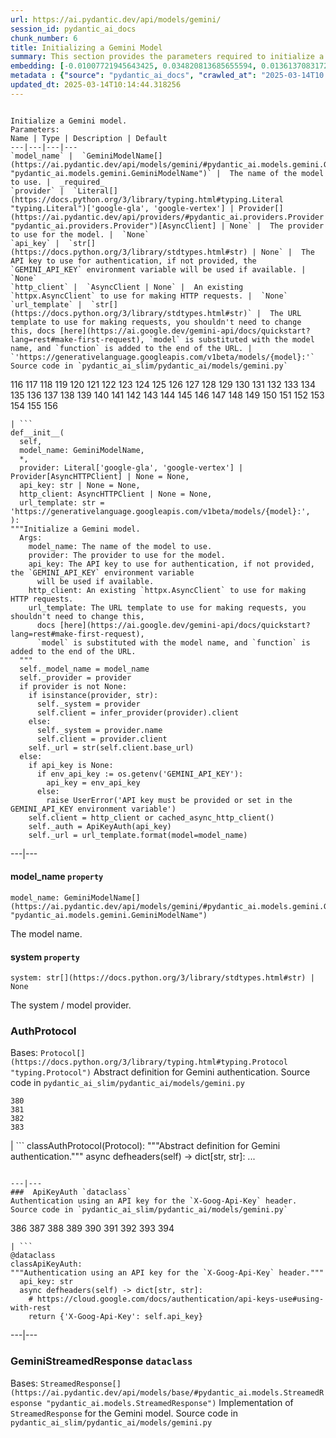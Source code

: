 ```yaml
---
url: https://ai.pydantic.dev/api/models/gemini/
session_id: pydantic_ai_docs
chunk_number: 6
title: Initializing a Gemini Model
summary: This section provides the parameters required to initialize a Gemini model, including `model_name`, `provider`, `api_key`, `http_client`, and `url_template`, detailing their types, descriptions, and default values.
embedding: [-0.01007721945643425, 0.034820813685655594, 0.013613708317279816, -0.015056690201163292, 0.008592840284109116, -0.02172752656042576, -0.013873917981982231, -0.003920889925211668, -0.012927700765430927, -0.009006810374557972, -0.01949208602309227, -0.02985317073762417, 0.005142102017998695, -0.07541355490684509, -0.022046873345971107, -0.036453038454055786, -0.027676869183778763, 0.0337563194334507, -0.02036733739078045, 0.046009838581085205, 0.052183911204338074, 0.027534937486052513, -0.01291587296873331, 0.03271548077464104, 0.010857849381864071, 0.01035517081618309, -0.01987057365477085, 0.018877044320106506, -0.023619960993528366, -0.0538397915661335, 0.032195061445236206, -0.01589645817875862, -0.002594706602394581, -0.04522921144962311, -0.03642938286066055, -0.020485615357756615, -0.0026568020693957806, 0.019894229248166084, -0.001479204511269927, 0.01858135126531124, -0.01900715008378029, -0.06467398256063461, -0.006700404454022646, 0.04158627241849899, -0.05838163569569588, 0.028812332078814507, 0.002665672916918993, 0.017268475145101547, 0.013779296539723873, -0.02298126369714737, -0.01795448176562786, 0.03451329469680786, -0.00433190306648612, 0.019468430429697037, 0.008793911896646023, -0.03867665305733681, -0.021455487236380577, 0.005698005203157663, -0.055353738367557526, -0.011325043626129627, 0.024696283042430878, -0.012442763894796371, -0.03131980821490288, 0.024767249822616577, 0.01054441463202238, -0.01147289015352726, -0.045938871800899506, 0.0001104228722397238, -0.046672191470861435, 0.020107127726078033, -0.0042017982341349125, 0.007120288908481598, -0.022094184532761574, -0.0233952347189188, -0.03787236660718918, -0.02876502089202404, -0.04260345548391342, 0.06230844184756279, 0.002600620500743389, -0.007841779850423336, -0.003817397402599454, 0.03444232791662216, 0.04187013581395149, -0.01206427626311779, -0.008817566558718681, 0.02169204317033291, -0.04981836676597595, -0.014985724352300167, -0.011147628538310528, -0.012111587449908257, -0.0021777793299406767, -0.03344879671931267, -0.031887538731098175, 0.02772418037056923, 0.07318994402885437, -0.016298601403832436, -0.0025503525976091623, -0.015849146991968155, -0.007463292684406042, 0.004595070146024227, 0.02350168488919735, 0.007327273953706026, -0.07711675018072128, 0.011017522774636745, 0.043147530406713486, -0.014429820701479912, -0.004532974679023027, 0.0029451027512550354, -0.03217140585184097, -0.007563828490674496, -0.0794822946190834, 0.030704766511917114, 0.05289357528090477, -0.062403060495853424, -0.07602860033512115, -0.0053224749863147736, -0.03214775025844574, 0.017232991755008698, -0.039457280188798904, -0.018735112622380257, -0.026091955602169037, -0.011496545746922493, 0.036003585904836655, -0.03813257813453674, 0.02106517367064953, -0.006268692668527365, -0.006410625297576189, -0.029474683105945587, -0.09523681551218033, -0.030397245660424232, 0.020272715017199516, 0.0020181050058454275, 0.010745485313236713, -0.03257354721426964, -0.016310429200530052, -0.03950459137558937, -0.047689374536275864, -0.008462735451757908, -0.02559519000351429, 0.014512615278363228, 0.01680719293653965, -0.036524005234241486, 0.02722741663455963, 0.016263118013739586, 0.000313989061396569, 0.006179984658956528, -0.03657131642103195, 0.011354613117873669, -0.05048071965575218, -0.008722945116460323, -0.007877263240516186, 0.025405947118997574, 0.012549213133752346, -0.015115829184651375, -0.02217697910964489, 0.0038055696059018373, 0.0053017763420939445, 0.07323725521564484, 0.004237281624227762, -0.03730463609099388, -0.006546644028276205, 0.05592146888375282, -0.02587905526161194, -0.0037700864486396313, -0.08241556584835052, 0.029758548364043236, -0.045560386031866074, -0.0009750478202477098, -0.048588283360004425, -0.04551307484507561, 0.01188686117529869, 0.0339692197740078, -0.045205555856227875, 0.012265347875654697, -0.02343071810901165, -0.03810892254114151, -0.018226519227027893, -0.0332595556974411, -0.03193484991788864, -0.03678421676158905, -0.00034540644264779985, 0.008870791643857956, -0.0603213831782341, -0.007599311415106058, -0.06084180250763893, 0.016866331920027733, 0.004666036460548639, 0.012549213133752346, 0.025051115080714226, 0.014536270871758461, 0.016688916832208633, 0.03243161365389824, 0.01897166669368744, 0.0031077340245246887, -0.0032230543438345194, -0.025405947118997574, 0.036453038454055786, -0.035057369619607925, 0.037612155079841614, 0.07683288305997849, 0.02427048608660698, -0.0037079909816384315, 0.014406166039407253, -0.01754051260650158, -0.0014703336637467146, -0.03465522453188896, -0.01485561951994896, 0.008261663839221, -0.03683152794837952, -0.0040450808592140675, 0.007569742389023304, -0.033141277730464935, 0.009243364445865154, -0.010065391659736633, -0.018924355506896973, 0.049108702689409256, -0.038203541189432144, -0.04007232189178467, 0.05010223016142845, 0.004062822554260492, -0.03929169476032257, 0.0603213831782341, 0.03456060588359833, -0.004071693401783705, 0.004831624682992697, 0.0068009402602910995, -0.003317676018923521, -0.021041518077254295, -0.014902929775416851, 0.015648076310753822, 0.020946895703673363, 0.012430936098098755, -0.007534258998930454, -0.016925470903515816, -0.027534937486052513, -0.04780765250325203, 0.03694980591535568, 0.0021763008553534746, 0.04839903861284256, -0.02085227333009243, 0.011762669309973717, 0.030137035995721817, -0.042414210736751556, 0.04104219749569893, 0.030491868034005165, 0.017493201419711113, -0.018463075160980225, -0.06155146658420563, 0.02639947645366192, 0.044992655515670776, 0.028197290375828743, -0.027487626299262047, 0.018735112622380257, 0.047476477921009064, -0.01865231804549694, 0.013365326449275017, -0.04591521620750427, 0.018628662452101707, -0.03245526924729347, -0.029238129034638405, -0.025027459487318993, 0.01739857904613018, -0.024696283042430878, -0.018108243122696877, -0.005006083287298679, 0.004840495530515909, -0.042981941252946854, -0.012277175672352314, 0.005038609728217125, -0.049250636249780655, 0.057861216366291046, 0.02862308733165264, 0.027937080711126328, -0.028646742925047874, -0.01522227842360735, 0.0135309137403965, -0.02869405411183834, 0.06457936018705368, 0.024767249822616577, 0.007285876665264368, 0.03146174177527428, -0.018084587529301643, 0.011248163878917694, 0.047476477921009064, -0.024187691509723663, 0.0463646724820137, -0.011277733370661736, 0.013708329759538174, -0.005127317737787962, -0.01530507206916809, 0.032833755016326904, 0.025784434750676155, -0.004459051415324211, -0.007031580898910761, 0.027487626299262047, 0.009627765975892544, 0.028646742925047874, 0.0170200914144516, -0.01924370415508747, 0.031745605170726776, 0.04986567795276642, 0.019929712638258934, -0.02123076096177101, -0.00849230494350195, -0.04151530563831329, 0.036003585904836655, 0.006694490555673838, -0.0007329491782002151, 0.04574963077902794, -0.0006549601093865931, 0.024814561009407043, 0.009787440299987793, -0.016819020733237267, -0.017729755491018295, -0.00807242002338171, -0.009000896476209164, -0.014417992904782295, 0.011277733370661736, -0.003008676925674081, 0.005124360788613558, -0.07101364433765411, -0.005795584060251713, -0.03664228320121765, -0.0012773940106853843, -0.007232652045786381, 0.03874761611223221, 0.014086817391216755, -0.048446349799633026, -0.014642720110714436, -0.006375142373144627, 0.016050219535827637, -0.0683642327785492, -0.005038609728217125, 0.01610935851931572, 0.038794927299022675, -0.03212409466505051, 0.017907170578837395, 0.0204028207808733, 0.02845750004053116, 0.06178802251815796, -0.030113380402326584, -0.017552340403199196, -0.036145519465208054, 0.020272715017199516, -0.031532708555459976, 0.007220824249088764, 0.005168714560568333, 0.04477975517511368, -0.02217697910964489, 0.026304854080080986, 0.001219733851030469, 0.022957608103752136, 0.021384522318840027, 0.02597367763519287, -0.058145083487033844, -0.056820377707481384, 0.026162922382354736, -0.03146174177527428, -0.012561040930449963, -0.0030367677100002766, -0.09689269959926605, -0.003373857820406556, -0.0013121379306539893, -0.0019885357469320297, -0.0016189194284379482, -0.004361472558230162, 0.032407958060503006, -0.029261784628033638, -0.05166349187493324, -0.0019693158101290464, -0.0003455912519712001, 0.038582030683755875, -0.05833432450890541, 0.014086817391216755, -0.03780139982700348, -0.006138587836176157, -0.043573327362537384, 0.008651978336274624, -0.0018406892195343971, -0.001047492609359324, 0.06604599952697754, 0.005493977107107639, 0.026659686118364334, -0.030184347182512283, 0.01434702705591917, -0.003075207816436887, -0.01575452648103237, 0.005414139945060015, -0.03633476421236992, 0.03169829398393631, 0.0010689303744584322, -0.014169611036777496, -0.009568626992404461, -0.03406383842229843, 0.00461872573941946, 0.015920113772153854, 0.015104001387953758, 0.03721001371741295, 0.05492794141173363, -0.017765238881111145, 0.017386751249432564, -0.002442424651235342, 0.042414210736751556, 0.005766014568507671, -0.009030465967953205, -0.03257354721426964, 0.03538854420185089, 0.050575338304042816, 0.004666036460548639, -0.0036547661293298006, 0.046151772141456604, -0.020733997225761414, 0.017138369381427765, -0.01966950111091137, -0.027771491557359695, -0.04560769721865654, 0.03640572726726532, 0.01882973313331604, 0.018534040078520775, 0.0535559244453907, -0.013802952133119106, -0.08691010624170303, -0.02942737191915512, -0.04574963077902794, -0.05194735527038574, 0.02604464441537857, -0.013956712558865547, -0.06263961642980576, -0.010644949972629547, -0.062355753034353256, 0.002508955541998148, -0.008474563248455524, 0.04809151962399483, -0.01931467093527317, 0.03001875802874565, -0.01838028058409691, -0.035128336399793625, 0.007534258998930454, -0.038369130343198776, -0.011064833961427212, 0.01838028058409691, -0.03288106620311737, -0.015198622830212116, 0.028670398518443108, -0.017173852771520615, 0.0022280472330749035, -0.006197726354002953, -0.026825273409485817, -0.023690927773714066, -0.039622869342565536, 0.01621580682694912, 0.008681547828018665, 0.017209336161613464, 0.01309328805655241, 0.011673961766064167, -0.023241473361849785, 0.022366221994161606, 0.023761894553899765, 0.05847625806927681, -0.07281145453453064, -0.0008856006897985935, -0.026375820860266685, 0.004006640985608101, 0.022023219615221024, -0.010840107686817646, -0.02106517367064953, -0.00789500493556261, 0.02587905526161194, -0.003988899290561676, -0.015849146991968155, -0.00371390487998724, -0.016866331920027733, 0.02328878454864025, 0.011928257532417774, -0.018321141600608826, -0.011189024895429611, -0.03555413335561752, 0.00032969776657409966, 0.024909183382987976, 0.014737341552972794, 0.005819239187985659, -0.006274606566876173, 0.004006640985608101, 0.016677089035511017, -0.03141443058848381, 0.06273423880338669, -0.027061827480793, -0.02283933199942112, 0.03744656965136528, -0.022851159796118736, 0.016097530722618103, 0.02287481538951397, 0.017978137359023094, -0.011934171430766582, 0.04929794743657112, -0.010579897090792656, -0.04385719448328018, -0.06481591612100601, -0.025571536272764206, -0.015600765123963356, 0.019728640094399452, -0.021420005708932877, 0.0005584902828559279, 0.03574337810277939, -0.03602724149823189, -0.011951913125813007, -0.01110623124986887, -0.000498242792673409, -0.03295203298330307, 0.02464897371828556, -0.06443743407726288, -0.004793184343725443, 0.04082929715514183, 0.011750842444598675, -0.007185341324657202, 0.013542741537094116, 0.013554569333791733, 0.03295203298330307, -0.005834023933857679, -0.01544700562953949, 0.016345912590622902, 0.035719722509384155, -0.010343343019485474, -0.017729755491018295, -0.02189311385154724, 0.013306187465786934, -0.01394488476216793, -0.04127874970436096, -0.030066069215536118, 0.00041507912101224065, 0.03896051645278931, -0.0009587847162038088, -0.0038144404534250498, -0.0030131121166050434, -0.0040184687823057175, 0.015328727662563324, 0.010408395901322365, -0.026375820860266685, 0.007167599629610777, -0.023099541664123535, -0.01907811500132084, 0.028528466820716858, -0.04068736359477043, -0.007244479842483997, 0.017824377864599228, 0.05459676682949066, -0.024672629311680794, -0.01966950111091137, -0.004571414552628994, 0.03169829398393631, 0.037777744233608246, -0.0298768263310194, 0.023738238960504532, -0.07134482264518738, -0.010325601324439049, 0.01091698743402958, -0.021538281813263893, 0.014725513756275177, -0.004272764548659325, 0.02803170122206211, -0.023170508444309235, -0.008947671391069889, 0.02486187219619751, 0.03302299976348877, -0.03680787235498428, 0.029829515144228935, 0.027061827480793, -0.015979252755641937, -0.020237233489751816, -0.02214149571955204, -0.0135309137403965, 0.0047843134962022305, 0.0041929273866117, -0.009213795885443687, -0.00015653250738978386, -0.012407280504703522, -0.0013017887249588966, -0.0014695944264531136, -0.02283933199942112, 0.005502847954630852, -0.010396568104624748, -0.022437188774347305, 0.0200125053524971, 0.015458832494914532, -0.0532720610499382, 0.03448963910341263, 0.003820354351773858, 0.010248721577227116, 0.012336314655840397, 0.00892401672899723, -0.002476429333910346, 0.0024986062198877335, 0.012348141521215439, 0.015257761813700199, 0.002474950859323144, -0.02883598580956459, 0.019846918061375618, -0.004710390232503414, -0.04563135281205177, 0.03687883913516998, 0.033425141125917435, 0.015565282665193081, -0.02004798874258995, 0.05980096384882927, 0.00953905750066042, -0.031225185841321945, -0.009095517918467522, 0.012312659062445164, -0.06155146658420563, 0.001445199828594923, 0.005896119400858879, 0.02063937485218048, -0.006824595853686333, -0.022023219615221024, -0.021455487236380577, -0.005201241001486778, -0.0066767493262887, 0.020237233489751816, 0.04809151962399483, -0.010100875049829483, 0.0055915554985404015, 0.0021925640758126974, 0.010124530643224716, 0.008900361135601997, 0.010964298620820045, 0.021053345873951912, -0.0050829635001719, -0.014287888072431087, -0.015092173591256142, 0.03796698898077011, -0.007374584674835205, 0.0029436242766678333, 0.03985942527651787, -0.022295257076621056, -0.03664228320121765, 0.013850262388586998, 0.026139266788959503, -0.022200634703040123, -0.007126202806830406, -0.027747835963964462, -0.022721054032444954, 0.00171945511829108, -0.0044738356955349445, -0.02251998335123062, 0.033803630620241165, -0.019657675176858902, -0.03567241132259369, 0.03721001371741295, 0.005751229822635651, -0.022969435900449753, 0.027984390035271645, -0.03721001371741295, 0.017303956672549248, 0.004464965313673019, 0.015127656981348991, -0.02611561119556427, -0.014417992904782295, -0.0061681573279201984, -0.007516517303884029, 0.01680719293653965, -0.03179291635751724, 0.007841779850423336, -0.01705557480454445, -0.003146174130961299, 0.012466419488191605, 0.027558593079447746, 0.050433408468961716, -0.008273491635918617, 0.006871906574815512, 0.008249836042523384, 0.0008501175325363874, 0.044543202966451645, 0.00877025630325079, -0.008870791643857956, 0.0036902492865920067, 0.012951355427503586, -0.008918102830648422, -0.029167162254452705, -0.021017862483859062, 0.05294088274240494, 0.0022428317461162806, 0.030468212440609932, -0.05648919939994812, 0.0075401728972792625, 0.0299477931112051, -0.05620533600449562, 0.015387866646051407, -0.006493419408798218, 0.029687583446502686, 0.0059729996137320995, 0.018534040078520775, -0.013211566023528576, -0.003143217181786895, -0.019326498731970787, -0.006428366992622614, 0.022165151312947273, -0.0056122541427612305, 0.000348363391822204, -0.006925131194293499, -0.06448473781347275, -0.027676869183778763, 0.005192370153963566, -0.008799824863672256, -0.00011319499753881246, -0.03008972480893135, 0.001785986009053886, -0.02123076096177101, 0.0028268257156014442, 0.009911631233990192, -0.05956440791487694, -0.03501005843281746, 0.027109138667583466, 0.004772485699504614, 0.04390450567007065, -0.005573814269155264, -0.004346687812358141, 0.011165369302034378, 0.028646742925047874, -0.0023581520654261112, 0.02611561119556427, -0.04854097217321396, 0.020793136209249496, -0.01600290834903717, 0.005774885416030884, 0.0059523009695112705, -0.021975908428430557, 0.01197556871920824, 0.04790227487683296, -0.04752378910779953, -0.01047936175018549, -0.024743594229221344, -0.01718568056821823, -0.00032378389732912183, -0.0069073899649083614, -0.005269250366836786, 0.004615768790245056, -0.028268255293369293, -0.022827504202723503, -0.001046753372065723, 0.021183449774980545, -0.0023344967048615217, 0.00861058197915554, -0.01114171463996172, 0.027085483074188232, -0.014335199259221554, 0.006913303397595882, -0.0071321167051792145, 0.06727608293294907, -0.007321360055357218, 0.02162107639014721, 0.010100875049829483, 0.006653093732893467, 0.020024333149194717, -0.024530695751309395, 0.020804964005947113, -0.024459728971123695, -0.008001454174518585, 0.02192859724164009, -0.04915601387619972, 0.02321781776845455, -0.0021023775916546583, -0.027274727821350098, -0.007203083019703627, 0.05450214445590973, -0.024767249822616577, -0.0329756885766983, 0.03484446927905083, 0.02507477067410946, 0.009249278344213963, -0.024909183382987976, 0.007410068064928055, 0.018534040078520775, -0.006629438139498234, 0.04340774193406105, 0.022685570642352104, -0.021384522318840027, 0.02117162197828293, -0.009320245124399662, -0.005003126338124275, -0.003645895281806588, 0.0031580019276589155, 0.01269114576280117, -0.009988510981202126, 0.016925470903515816, 0.025358635932207108, -0.005245594773441553, -0.017635133117437363, -0.0167717095464468, -0.03179291635751724, -0.02004798874258995, -0.03214775025844574, 0.014760997146368027, -0.018605006858706474, 0.01974046789109707, 0.002667151391506195, -0.0022679658140987158, -0.00026852625887840986, -0.07881993800401688, -0.006718146149069071, 0.023785550147294998, 0.007297704461961985, 0.025760779157280922, -0.008752514608204365, 0.0018554739654064178, 0.012667490169405937, 0.020592063665390015, -0.03351976349949837, 0.0016736226389184594, 0.003092949278652668, -0.0021008991170674562, -0.010248721577227116, 0.04634101688861847, -0.02207052893936634, 0.0021925640758126974, -0.04598618298768997, 0.031012287363409996, 0.0006305654533207417, -0.015778182074427605, 0.010136357508599758, -0.004249109420925379, -0.02639947645366192, -0.0012862647417932749, -0.03985942527651787, 0.01907811500132084, 0.006931045092642307, -0.008693375624716282, -0.01638139598071575, -0.004257979802787304, 0.0012515208218246698, 0.025098426267504692, 0.04165723919868469, -0.020379165187478065, 0.06439012289047241, 0.011058920063078403, 0.0069073899649083614, 0.05525911971926689, 0.007581569720059633, 0.014181438833475113, -0.03810892254114151, 0.015588938258588314, 0.04021425545215607, 0.029829515144228935, 0.005142102017998695, -0.008468649350106716, 0.02375006675720215, -0.003731646342203021, 0.0133534986525774, -0.02810266800224781, 0.058807436376810074, -0.011573426425457, 0.021739352494478226, -0.014701859094202518, 0.04825710505247116, -0.04288731887936592, -0.0029288397636264563, -0.022862987592816353, 0.025618845596909523, 0.0005570118082687259, -0.014914757572114468, -0.0032260112930089235, 0.025784434750676155, -0.023513510823249817, -0.01217072643339634, -0.006416539195924997, -0.011165369302034378, -0.03302299976348877, 0.011620736680924892, 0.0014821614604443312, 0.01312877144664526, -0.003903148230165243, -0.007912745699286461, -0.016972782090306282, 0.01673622615635395, -0.01847490295767784, 0.036665938794612885, -0.0266360305249691, -0.009905717335641384, -0.0013291402719914913, -0.010213238187134266, 0.00484640896320343, 0.017351267859339714, -0.04414105787873268, 0.002681935904547572, -0.0012921786401420832, -0.019716812297701836, 0.03110690973699093, 0.010142271406948566, 0.019811434671282768, 0.0029421458020806313, 0.006741801742464304, -0.015033034607768059, -0.015316899865865707, -0.017587823793292046, 0.018072759732604027, 0.005931602790951729, 0.012359969317913055, 0.0047370027750730515, 0.03588530793786049, -0.007889091037213802, -0.016393223777413368, 0.01309328805655241, 0.020521098747849464, -0.014690031297504902, 0.00913691520690918, 0.0072681354358792305, -0.0016130056465044618, 0.01945660263299942, 0.014406166039407253, 0.036311108618974686, -0.008468649350106716, -0.021869458258152008, -0.021609248593449593, -0.006925131194293499, 0.06973624974489212, -0.021006034687161446, -0.008912188932299614, -0.00442948192358017, -0.020485615357756615, 0.0020890713203698397, 0.04473244398832321, 0.023241473361849785, -0.016345912590622902, -0.02259095013141632, 0.0015080345328897238, 0.01670074462890625, -0.0016070917481556535, -0.0202608872205019, 0.028717709705233574, 0.006818681955337524, -0.005618168041110039, -0.02810266800224781, -0.027771491557359695, -0.017741583287715912, 0.01194008532911539, -0.023478029295802116, -0.03179291635751724, -0.037919677793979645, 0.003799655707553029, 0.014607236720621586, -0.004612811841070652, -0.02632850967347622, -0.04179916903376579, 0.0057216607965528965, 0.00206541595980525, -0.004083521198481321, 0.014051334001123905, -0.014559926465153694, 0.0024971277453005314, -0.03023165836930275, -0.011425579898059368, 0.007214910350739956, -0.0020432390738278627, -0.002681935904547572, -0.028149979189038277, -0.027109138667583466, -0.032195061445236206, -0.0037523447535932064, 0.03654766082763672, 0.024459728971123695, -0.010680433362722397, 0.006499333307147026, 0.004160401411354542, -0.025784434750676155, -0.03853471949696541, 0.007309532258659601, -0.04234324395656586, 0.013081461191177368, -0.007380498573184013, -0.014879274182021618, 0.058665502816438675, 0.016050219535827637, 0.032195061445236206, 0.039670180529356, -2.4140565074048936e-05, -0.031532708555459976, -0.015423350036144257, 0.022011391818523407, 0.0034122979268431664, 0.029309095814824104, 0.03888954967260361, 0.027605904266238213, 0.03609820827841759, -0.004121961072087288, 0.005387527402490377, 0.005907947197556496, 0.0013010494876652956, -0.013176082633435726, 0.03782505542039871, 0.03150905296206474, 0.005183499306440353, 0.00227092276327312, -0.0015198623295873404, -0.011774497106671333, 0.07366305589675903, 0.0203318540006876, -0.0029731937684118748, -0.002544438699260354, 0.028552120551466942, -0.002763251541182399, -0.024436073377728462, -0.006404711399227381, 0.006806854158639908, 0.009018638171255589, -0.027487626299262047, 0.024211347103118896, 0.0021792578045278788, -0.001494728378020227, -0.015872802585363388, -0.005878377705812454, 0.009751956909894943, -0.02632850967347622, -0.04958181083202362, 0.0035542305558919907, -0.0037109479308128357, 0.011526115238666534, -0.027937080711126328, -0.03427673876285553, -0.0132825318723917, 0.003279235912486911, -0.0049410308711230755, 0.016298601403832436, 0.0031698294915258884, 0.0606052502989769, -0.030326278880238533, -0.00026945030549541116, 0.02583174593746662, -0.02018992230296135, -0.008515959605574608, 0.024436073377728462, -0.02119527757167816, 0.0015420393319800496, 0.02246084436774254, -0.00854552909731865, 0.007398240268230438, -0.020864101126790047, -0.003796698758378625, 0.022496327757835388, 0.020166266709566116, 0.04414105787873268, -0.014524443075060844, -0.03351976349949837, 0.02133721113204956, 0.015719043090939522, 0.04854097217321396, 0.06599868834018707, -0.005742358975112438, -0.032029472291469574, 0.005703919101506472, 0.006517075002193451, -0.005916818045079708, -0.009533144533634186, 0.0037553017027676105, 0.030397245660424232, 0.019409291446208954, 0.02067485824227333, -0.02269739843904972, 0.0009528708760626614, 0.01931467093527317, 0.05762466415762901, -0.015104001387953758, 0.00454184552654624, 0.02238987758755684, -0.03891320526599884, -0.005068178754299879, 0.03775408864021301, 0.01648784428834915, 0.02949833869934082, 0.004739959724247456, 0.008427252061665058, -0.022011391818523407, -0.008929930627346039, -0.0008331151911988854, -0.021597420796751976, 0.0024542524479329586, -0.012561040930449963, 0.016298601403832436, -0.0001335238921456039, -0.009550885297358036, -0.012868561781942844, 0.0010807581711560488, -0.022827504202723503, 0.01471368595957756, 0.00353944581001997, -0.02587905526161194, 0.0035660583525896072, -0.0028283039573580027, 0.018297486007213593, 0.024554351344704628, 0.02123076096177101, 0.012241692282259464, -0.03853471949696541, 0.029900481924414635, -0.011904601939022541, 0.027700524777173996, -0.02192859724164009, 0.009793354198336601, -0.01562442071735859, -0.011307302862405777, 0.0003163915826007724, -0.013329843059182167, 0.01841576397418976, -0.025287669152021408, 0.02514573745429516, 0.032336991280317307, -0.05502256378531456, -0.012868561781942844, 0.023548994213342667, -0.030066069215536118, 0.002319711958989501, 0.01911359839141369, -0.0006738105439580977, -0.004104219377040863, 0.0003803352010436356, -0.005319518037140369, -0.004621682222932577, -0.006960614584386349, -0.009379384107887745, 0.004438352771103382, 0.01974046789109707, -0.01197556871920824, 0.025216704234480858, 0.026068300008773804, -0.00972830131649971, -0.013010494410991669, 0.00985249225050211, -0.020237233489751816, -0.017765238881111145, 0.028599431738257408, -0.004491577390581369, -0.0030205044895410538, 0.031059598550200462, -0.022685570642352104, -0.0005207894137129188, -0.08558540046215057, 0.0011132843792438507, 0.012773940339684486, -0.002287185750901699, 0.014488959684967995, -0.015458832494914532, -0.04442492499947548, 0.023998448625206947, -0.034465983510017395, 0.00789500493556261, 0.006239123642444611, 0.005526503082364798, 0.012608352117240429, 0.003699120134115219, 0.07248028367757797, 0.004370343405753374, -0.031083254143595695, 0.009947114624083042, 0.03061014413833618, -0.0001723336026770994, 0.029474683105945587, 0.004101262893527746, 0.0024690369609743357, -0.028197290375828743, -0.013377154245972633, 0.0037375602405518293, 0.0009654378518462181, 0.010999782010912895, 0.03281010314822197, 0.003926803823560476, 0.020686686038970947, -0.028575776144862175, 0.011963740922510624, 0.030728422105312347, 0.02639947645366192, 0.0339692197740078, -0.03127249702811241, 0.004006640985608101, -0.023383406922221184, 0.0010267940815538168, 0.022543638944625854, -0.026304854080080986, 0.007244479842483997, 0.052988193929195404, -0.011265905573964119, 0.01114171463996172, -0.0058369808830320835, 0.023868342861533165, -0.020379165187478065, 0.006381056271493435, -0.025571536272764206, -0.018912527710199356, -0.006990183610469103, 0.014276060275733471, 0.02224794588983059, -0.008172956295311451, -0.0011975568486377597, -0.02862308733165264, -0.0020417605992406607, -0.00854552909731865, -0.023442545905709267, -0.015435177832841873, -0.011963740922510624, 0.013578224927186966, -0.01712654158473015, -0.019444774836301804, 0.0005862115067429841, -0.012844906188547611, 0.009296589531004429, -0.02060389146208763, -0.000877469137776643, 0.03735194727778435, 0.002303448971360922, 0.002117162337526679, -0.03543585538864136, 0.008805738762021065, 7.835865835659206e-05, 0.012058362364768982, -0.018262002617120743, -0.05677306652069092, 0.012679317966103554, -0.015364211052656174, -0.006227295845746994, 0.024246830493211746, 0.004751787520945072, 0.006386970169842243, 0.007599311415106058, -0.023525338619947433, 0.002162994584068656, -0.01945660263299942, -0.03323590010404587, -0.02262643165886402, -0.010485275648534298, 0.03344879671931267, 0.04425933584570885, -0.012702973559498787, -0.018179209902882576, 0.016724398359656334, -0.05175811052322388, 0.011892775073647499, 0.022721054032444954, -0.025051115080714226, 0.00010598747758194804, 0.008131559006869793, 0.011561598628759384, 0.018841560930013657, 0.011112145148217678, 0.0266360305249691, 0.011845463886857033, 0.007303618360310793, -0.011916429735720158, -0.011431493796408176, 0.006055793724954128, 0.027676869183778763, 0.03221871703863144, 0.04319484159350395, -0.00513323163613677, 0.008267577737569809, -0.031012287363409996, -0.0408766083419323, 0.017209336161613464, -0.025027459487318993, -0.006818681955337524, 0.027180105447769165, 0.04783130809664726, 0.02321781776845455, -0.01579000987112522, -0.003246709704399109, 0.006386970169842243, -0.019184565171599388, 0.007481034379452467, 0.0329756885766983, 0.012927700765430927, -0.0539817251265049, 0.03922072798013687, -0.030941320583224297, -0.010207324288785458, -0.01949208602309227, -0.012466419488191605, 0.005488063208758831, 0.022886643186211586, 0.002927361289039254, -0.018155554309487343, -0.004837538581341505, -0.030846700072288513, -0.021502798423171043, -0.007753071840852499, -0.04428299143910408, 0.021845802664756775, 0.018368452787399292, 0.03179291635751724, -0.012478247284889221, -0.015565282665193081, 0.011017522774636745, -0.04149165004491806, -0.0007865435327403247, 0.005665478762239218, 0.008941758424043655, 0.03664228320121765, 0.0013653626665472984, -0.002837174804881215, -0.0019515741150826216, -0.031012287363409996, 0.01927918754518032, 0.004252065904438496, -0.04175185784697533, -0.0039504594169557095, -0.007581569720059633, 0.00288596423342824, -0.04187013581395149, 0.016416877508163452, -0.02305223047733307, -0.044756099581718445, -0.00857509858906269, -0.01188686117529869, 0.020426476374268532, -0.016452360898256302, -0.024223174899816513, -0.008835308253765106, 0.02942737191915512, 0.01265566237270832, 0.01827383041381836, 0.03680787235498428, 0.010213238187134266, 0.006239123642444611, -0.006984270177781582, 0.01415778324007988, 0.04362063854932785, 0.013306187465786934, -0.016227634623646736, 0.02102969028055668, 0.013743813149631023, 0.014086817391216755, -0.004595070146024227, 0.0062154680490493774, -0.01607387512922287, 0.008592840284109116, -0.04492168873548508, -0.009645507670938969, 0.008149300701916218, 0.013873917981982231, -0.0008020673994906247, 0.001513948431238532, -0.028788676485419273, 0.005263336468487978, 0.016653433442115784, -0.01394488476216793, 0.008616495877504349, 0.03103594295680523, -0.011248163878917694, 0.03789602220058441, 0.011407838203012943, 0.019255531951785088, -0.022224290296435356, -0.01628677360713482, 0.005156886763870716, 0.041160471737384796, -0.015115829184651375, -0.018522212281823158, 0.012773940339684486, 0.003820354351773858, 0.0045625437051057816, -0.018983494490385056, -0.0001777854486135766, -0.015955597162246704, 0.019255531951785088, -0.0032940206583589315, 0.003471436444669962, 0.03531757742166519, -0.005074092652648687, 0.026517752557992935, 0.016523327678442, 0.02911985293030739, -0.02162107639014721, -0.0006538512534461915, 0.000610236544162035, 0.010532586835324764, -0.03605089709162712, 0.012147070840001106, -0.019397463649511337, 0.0030308538116514683, 0.002028454327955842, 0.0034832642413675785, 0.01987057365477085, 0.02583174593746662, -0.03605089709162712, -0.007049322593957186, -0.019551225006580353, -0.030042413622140884, -0.016476016491651535, -0.012998666614294052, -0.016523327678442, 0.04366794973611832, -0.008918102830648422, 0.007185341324657202, 0.019835090264678, 0.013235220685601234, 0.02507477067410946, 0.008722945116460323, -0.010786882601678371, 0.0168426763266325, -0.024980150163173676, -0.022224290296435356, 0.034016527235507965, 0.05648919939994812, 0.04485072195529938, 0.018605006858706474, -0.02130172774195671, 0.02308771386742592, -0.016617950052022934, -0.01007721945643425, 0.0021925640758126974, -0.009935286827385426, -0.0008368113194592297, -0.005239680875092745, 0.021845802664756775, 0.03914976119995117, -0.006209554150700569, 0.029592961072921753, 0.03205312788486481, -0.0036163260228931904, -0.013223393820226192, -0.024045759811997414, -0.014240577816963196, 0.009006810374557972, -0.005567900370806456, -0.025405947118997574, -0.022058701142668724, 0.02654140815138817, 0.012218036688864231, -0.01882973313331604, -0.0005899076350033283, -0.003435953287407756, -0.006948786787688732, -0.003347245277836919, -0.01628677360713482, 0.018675973638892174, -0.03146174177527428, 0.02335975132882595, 0.03612186387181282, -0.015612592920660973, -0.0023285828065127134, -0.003607455175369978, 0.00988797564059496, 0.040308877825737, -0.017670616507530212, 0.008444993756711483, -0.0201544389128685, 0.018356624990701675, 0.02949833869934082, 0.01044387836009264, -0.025571536272764206, -0.011916429735720158, -0.006653093732893467, -0.0033649869728833437, -0.014015850611031055, 0.02559519000351429, -0.01000625267624855, -0.015884630382061005, 0.02876502089202404, 0.02133721113204956, 0.04092391952872276, -0.06330196559429169, 0.009864320047199726, 0.04170454666018486, -0.012229864485561848, -0.009781526401638985, 0.0233242679387331, 0.011561598628759384, -0.003045638557523489, -9.57306256168522e-05, 0.024601662531495094, 0.019716812297701836, 0.044614169746637344, 0.01718568056821823, 0.01123042218387127, 0.016499672085046768, 0.005718703847378492, 0.017079230397939682, 0.002701156074181199, -0.027605904266238213, 0.006670835427939892, 0.028552120551466942, 0.019586708396673203, -0.0025000846944749355, -0.002304927445948124, 0.03420577198266983, 0.02434145286679268, 0.006339658983051777, -0.008882619440555573, -0.030042413622140884, 0.02192859724164009, 0.019361982122063637, 0.02056840807199478, -0.03139077499508858, -0.014252405613660812, 0.00026760221226140857, -0.029001574963331223, -0.0024882571306079626, 0.021254416555166245, 0.022744709625840187, -0.0204028207808733, -0.01129547506570816, -0.03228968009352684, 0.02625754289329052, 0.007883177138864994, 0.056820377707481384, -0.016499672085046768, -0.02273288182914257, 0.023170508444309235, -0.02328878454864025, 0.00676545687019825, -0.028410188853740692, -0.020095299929380417, -0.010213238187134266, -0.016334084793925285, 0.020970551297068596, 0.008533701300621033, -0.007475120481103659, 0.012643834576010704, 0.0009255192708224058, -0.022378049790859222, 0.012395452708005905, 0.0020062774419784546, 0.0016410964308306575, -0.010662691667675972, 0.006017353851348162, -0.05980096384882927, -0.02751128189265728, -0.009586368687450886, -0.018888872116804123, -0.01618032343685627, 0.020733997225761414, 0.0014333720318973064, 0.019326498731970787, -0.033661697059869766, -0.009219709783792496, 0.010272377170622349, 0.010083133354783058, -0.01091698743402958, -0.012407280504703522, 0.0027765578124672174, 0.0023344967048615217]
metadata : {"source": "pydantic_ai_docs", "crawled_at": "2025-03-14T10:14:44.316707", "url_path": "/api/models/gemini/", "chunk_size": 4908}
updated_dt: 2025-03-14T10:14:44.318256
---
```

```

Initialize a Gemini model.
Parameters:
Name | Type | Description | Default  
---|---|---|---  
`model_name` |  `GeminiModelName[](https://ai.pydantic.dev/api/models/gemini/#pydantic_ai.models.gemini.GeminiModelName "pydantic_ai.models.gemini.GeminiModelName")` |  The name of the model to use. |  _required_  
`provider` |  `Literal[](https://docs.python.org/3/library/typing.html#typing.Literal "typing.Literal")['google-gla', 'google-vertex'] | Provider[](https://ai.pydantic.dev/api/providers/#pydantic_ai.providers.Provider "pydantic_ai.providers.Provider")[AsyncClient] | None` |  The provider to use for the model. |  `None`  
`api_key` |  `str[](https://docs.python.org/3/library/stdtypes.html#str) | None` |  The API key to use for authentication, if not provided, the `GEMINI_API_KEY` environment variable will be used if available. |  `None`  
`http_client` |  `AsyncClient | None` |  An existing `httpx.AsyncClient` to use for making HTTP requests. |  `None`  
`url_template` |  `str[](https://docs.python.org/3/library/stdtypes.html#str)` |  The URL template to use for making requests, you shouldn't need to change this, docs [here](https://ai.google.dev/gemini-api/docs/quickstart?lang=rest#make-first-request), `model` is substituted with the model name, and `function` is added to the end of the URL. |  `'https://generativelanguage.googleapis.com/v1beta/models/{model}:'`  
Source code in `pydantic_ai_slim/pydantic_ai/models/gemini.py`
```
116
117
118
119
120
121
122
123
124
125
126
127
128
129
130
131
132
133
134
135
136
137
138
139
140
141
142
143
144
145
146
147
148
149
150
151
152
153
154
155
156
```
| ```
def__init__(
  self,
  model_name: GeminiModelName,
  *,
  provider: Literal['google-gla', 'google-vertex'] | Provider[AsyncHTTPClient] | None = None,
  api_key: str | None = None,
  http_client: AsyncHTTPClient | None = None,
  url_template: str = 'https://generativelanguage.googleapis.com/v1beta/models/{model}:',
):
"""Initialize a Gemini model.
  Args:
    model_name: The name of the model to use.
    provider: The provider to use for the model.
    api_key: The API key to use for authentication, if not provided, the `GEMINI_API_KEY` environment variable
      will be used if available.
    http_client: An existing `httpx.AsyncClient` to use for making HTTP requests.
    url_template: The URL template to use for making requests, you shouldn't need to change this,
      docs [here](https://ai.google.dev/gemini-api/docs/quickstart?lang=rest#make-first-request),
      `model` is substituted with the model name, and `function` is added to the end of the URL.
  """
  self._model_name = model_name
  self._provider = provider
  if provider is not None:
    if isinstance(provider, str):
      self._system = provider
      self.client = infer_provider(provider).client
    else:
      self._system = provider.name
      self.client = provider.client
    self._url = str(self.client.base_url)
  else:
    if api_key is None:
      if env_api_key := os.getenv('GEMINI_API_KEY'):
        api_key = env_api_key
      else:
        raise UserError('API key must be provided or set in the GEMINI_API_KEY environment variable')
    self.client = http_client or cached_async_http_client()
    self._auth = ApiKeyAuth(api_key)
    self._url = url_template.format(model=model_name)

```
  
---|---  
####  model_name `property`
```
model_name: GeminiModelName[](https://ai.pydantic.dev/api/models/gemini/#pydantic_ai.models.gemini.GeminiModelName "pydantic_ai.models.gemini.GeminiModelName")

```

The model name.
####  system `property`
```
system: str[](https://docs.python.org/3/library/stdtypes.html#str) | None

```

The system / model provider.
###  AuthProtocol
Bases: `Protocol[](https://docs.python.org/3/library/typing.html#typing.Protocol "typing.Protocol")`
Abstract definition for Gemini authentication.
Source code in `pydantic_ai_slim/pydantic_ai/models/gemini.py`
```
380
381
382
383
```
| ```
classAuthProtocol(Protocol):
"""Abstract definition for Gemini authentication."""
  async defheaders(self) -> dict[str, str]: ...

```
  
---|---  
###  ApiKeyAuth `dataclass`
Authentication using an API key for the `X-Goog-Api-Key` header.
Source code in `pydantic_ai_slim/pydantic_ai/models/gemini.py`
```
386
387
388
389
390
391
392
393
394
```
| ```
@dataclass
classApiKeyAuth:
"""Authentication using an API key for the `X-Goog-Api-Key` header."""
  api_key: str
  async defheaders(self) -> dict[str, str]:
    # https://cloud.google.com/docs/authentication/api-keys-use#using-with-rest
    return {'X-Goog-Api-Key': self.api_key}

```
  
---|---  
###  GeminiStreamedResponse `dataclass`
Bases: `StreamedResponse[](https://ai.pydantic.dev/api/models/base/#pydantic_ai.models.StreamedResponse "pydantic_ai.models.StreamedResponse")`
Implementation of `StreamedResponse` for the Gemini model.
Source code in `pydantic_ai_slim/pydantic_ai/models/gemini.py`